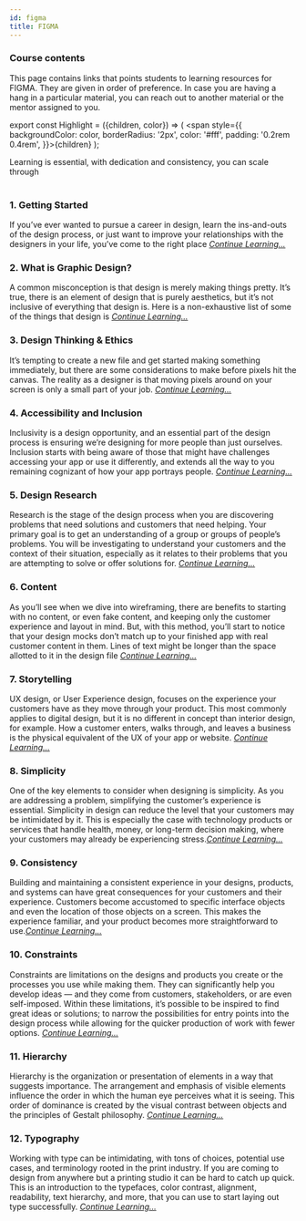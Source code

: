 ```yaml
---
id: figma
title: FIGMA
---
```


### Course contents

This page contains links that points students to learning resources for FIGMA. They are given in order of preference. In case you are having a hang in a particular material, you can reach out to another material or the mentor assigned to you.

export const Highlight = ({children, color}) => ( <span style={{
      backgroundColor: color,
      borderRadius: '2px',
      color: '#fff',
      padding: '0.2rem 0.4rem',
    }}>{children}</span> );

<Highlight color="#25c2a0">Learning is essential, with dedication and consistency, you can scale through</Highlight>
<br /><br />

### 1. **Getting Started**

If you’ve ever wanted to pursue a career in design, learn the ins-and-outs of the design process, or just want to improve your relationships with the designers in your life, you’ve come to the right place [_Continue Learning..._](https://www.figma.com/resources/learn-design/getting-started/)

### 2. **What is Graphic Design?**

A common misconception is that design is merely making things pretty. It’s true, there is an element of design that is purely aesthetics, but it’s not inclusive of everything that design is. Here is a non-exhaustive list of some of the things that design is [_Continue Learning..._](https://www.figma.com/resources/learn-design/what-is-design/)

### 3. **Design Thinking & Ethics**

It’s tempting to create a new file and get started making something immediately, but there are some considerations to make before pixels hit the canvas. The reality as a designer is that moving pixels around on your screen is only a small part of your job. [_Continue Learning..._](https://www.figma.com/resources/learn-design/ethics/)

### 4. **Accessibility and Inclusion**

Inclusivity is a design opportunity, and an essential part of the design process is ensuring we’re designing for more people than just ourselves. Inclusion starts with being aware of those that might have challenges accessing your app or use it differently, and extends all the way to you remaining cognizant of how your app portrays people. [_Continue Learning..._](https://www.figma.com/resources/learn-design/inclusion/)

### 5. **Design Research**

Research is the stage of the design process when you are discovering problems that need solutions and customers that need helping. Your primary goal is to get an understanding of a group or groups of people’s problems. You will be investigating to understand your customers and the context of their situation, especially as it relates to their problems that you are attempting to solve or offer solutions for. [_Continue Learning..._](https://www.figma.com/resources/learn-design/research/)

### 6. **Content**

As you’ll see when we dive into wireframing, there are benefits to starting with no content, or even fake content, and keeping only the customer experience and layout in mind. But, with this method, you’ll start to notice that your design mocks don’t match up to your finished app with real customer content in them. Lines of text might be longer than the space allotted to it in the design file [_Continue Learning..._](https://www.figma.com/resources/learn-design/content/)

### 7. **Storytelling**

UX design, or User Experience design, focuses on the experience your customers have as they move through your product. This most commonly applies to digital design, but it is no different in concept than interior design, for example. How a customer enters, walks through, and leaves a business is the physical equivalent of the UX of your app or website. [_Continue Learning..._](https://www.figma.com/resources/learn-design/storytelling/)

### 8. **Simplicity**

One of the key elements to consider when designing is simplicity. As you are addressing a problem, simplifying the customer’s experience is essential. Simplicity in design can reduce the level that your customers may be intimidated by it. This is especially the case with technology products or services that handle health, money, or long-term decision making, where your customers may already be experiencing stress.[_Continue Learning..._](https://www.figma.com/resources/learn-design/simplicity/)

### 9. **Consistency**

Building and maintaining a consistent experience in your designs, products, and systems can have great consequences for your customers and their experience. Customers become accustomed to specific interface objects and even the location of those objects on a screen. This makes the experience familiar, and your product becomes more straightforward to use.[_Continue Learning..._](https://www.figma.com/resources/learn-design/consistency/)

### 10. **Constraints**

Constraints are limitations on the designs and products you create or the processes you use while making them. They can significantly help you develop ideas — and they come from customers, stakeholders, or are even self-imposed. Within these limitations, it’s possible to be inspired to find great ideas or solutions; to narrow the possibilities for entry points into the design process while allowing for the quicker production of work with fewer options. [_Continue Learning..._](https://www.figma.com/resources/learn-design/constraints/)

### 11. **Hierarchy**

Hierarchy is the organization or presentation of elements in a way that suggests importance. The arrangement and emphasis of visible elements influence the order in which the human eye perceives what it is seeing. This order of dominance is created by the visual contrast between objects and the principles of Gestalt philosophy. [_Continue Learning..._](https://www.figma.com/resources/learn-design/hierarchy/)

### 12. **Typography**

Working with type can be intimidating, with tons of choices, potential use cases, and terminology rooted in the print industry. If you are coming to design from anywhere but a printing studio it can be hard to catch up quick. This is an introduction to the typefaces, color contrast, alignment, readability, text hierarchy, and more, that you can use to start laying out type successfully. [_Continue Learning..._](https://www.figma.com/resources/learn-design/typography/)
